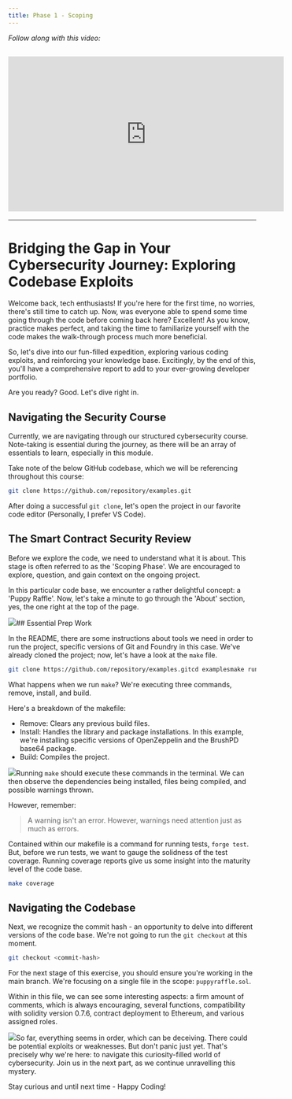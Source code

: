 ```yaml
---
title: Phase 1 - Scoping
---
```


_Follow along with this video:_

## <iframe width="560" height="315" src="https://youtu.be/Rtl1A-QEyKE" title="YouTube Player" frameborder="0" allow="accelerometer; autoplay; clipboard-write; encrypted-media; gyroscope; picture-in-picture; web-share" allowfullscreen></iframe>

---

# Bridging the Gap in Your Cybersecurity Journey: Exploring Codebase Exploits

Welcome back, tech enthusiasts! If you're here for the first time, no worries, there's still time to catch up. Now, was everyone able to spend some time going through the code before coming back here? Excellent! As you know, practice makes perfect, and taking the time to familiarize yourself with the code makes the walk-through process much more beneficial.

So, let's dive into our fun-filled expedition, exploring various coding exploits, and reinforcing your knowledge base. Excitingly, by the end of this, you'll have a comprehensive report to add to your ever-growing developer portfolio.

Are you ready? Good. Let's dive right in.

## Navigating the Security Course

Currently, we are navigating through our structured cybersecurity course. Note-taking is essential during the journey, as there will be an array of essentials to learn, especially in this module.

Take note of the below GitHub codebase, which we will be referencing throughout this course:

```bash
git clone https://github.com/repository/examples.git
```

After doing a successful `git clone`, let's open the project in our favorite code editor (Personally, I prefer VS Code).

## The Smart Contract Security Review

Before we explore the code, we need to understand what it is about. This stage is often referred to as the 'Scoping Phase'. We are encouraged to explore, question, and gain context on the ongoing project.

In this particular code base, we encounter a rather delightful concept: a 'Puppy Raffle'. Now, let's take a minute to go through the 'About' section, yes, the one right at the top of the page.

![](https://cdn.videotap.com/wTq0wfCNib6lb1D2AqTZ-67.02.png)## Essential Prep Work

In the README, there are some instructions about tools we need in order to run the project, specific versions of Git and Foundry in this case. We've already cloned the project; now, let's have a look at the `make` file.

```bash
git clone https://github.com/repository/examples.gitcd examplesmake run
```

What happens when we run `make`? We're executing three commands, remove, install, and build.

Here's a breakdown of the makefile:

- Remove: Clears any previous build files.
- Install: Handles the library and package installations. In this example, we're installing specific versions of OpenZeppelin and the BrushPD base64 package.
- Build: Compiles the project.

![](https://cdn.videotap.com/N8L5QF4tSzLDWWv68Ike-139.2.png)Running `make` should execute these commands in the terminal. We can then observe the dependencies being installed, files being compiled, and possible warnings thrown.

However, remember:

> A warning isn't an error. However, warnings need attention just as much as errors.

Contained within our makefile is a command for running tests, `forge test`. But, before we run tests, we want to gauge the solidness of the test coverage. Running coverage reports give us some insight into the maturity level of the code base.

```bash
make coverage
```

## Navigating the Codebase

Next, we recognize the commit hash - an opportunity to delve into different versions of the code base. We're not going to run the `git checkout` at this moment.

```bash
git checkout <commit-hash>
```

For the next stage of this exercise, you should ensure you're working in the main branch. We're focusing on a single file in the scope: `puppyraffle.sol`.

Within in this file, we can see some interesting aspects: a firm amount of comments, which is always encouraging, several functions, compatibility with solidity version 0.7.6, contract deployment to Ethereum, and various assigned roles.

![](https://cdn.videotap.com/elVBGNan7XfaFJokz2Yt-216.53.png)So far, everything seems in order, which can be deceiving. There could be potential exploits or weaknesses. But don't panic just yet. That's precisely why we're here: to navigate this curiosity-filled world of cybersecurity. Join us in the next part, as we continue unravelling this mystery.

Stay curious and until next time - Happy Coding!

